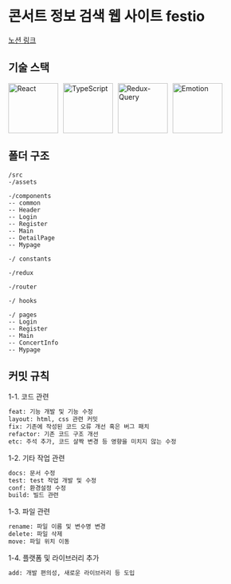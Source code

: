# 콘서트 정보 검색 웹 사이트 festio
[노션 링크](https://www.notion.so/e273980c10414efdb62e0667822771bb?d=748129315fa941b3bbd851a87e1df232)

## 기술 스택
<div style="display: flex; gap: 10px;">
	<img src="https://blog.mindgrub.com/hubfs/Blog_Images/Thumbnail-React-Native-Blog.jpeg" alt="React" width="100" height="100" />
	<img src="https://user-images.githubusercontent.com/52682603/138834262-a7af2293-e398-416d-8dd3-ff5fab8cb80d.png" alt="TypeScript" width="100" height="100" />
	<img src="https://user-images.githubusercontent.com/52682603/138835731-e0e727ad-0bd1-44ca-a3b3-98c4d1b89c20.png" alt="Redux-Query" width="100" height="100" />
	<img src="https://user-images.githubusercontent.com/52682603/138834258-c4b4a706-3a7e-40c8-8a08-c0ac4815d7e0.png" alt="Emotion" width="100" height="100" />
</div>


## 폴더 구조
```text
/src
-/assets

-/components
-- common
-- Header
-- Login
-- Register
-- Main
-- DetailPage
-- Mypage

-/ constants

-/redux

-/router

-/ hooks

-/ pages
-- Login
-- Register
-- Main
-- ConcertInfo
-- Mypage
```

## 커밋 규칙
1-1. 코드 관련
```bash
feat: 기능 개발 및 기능 수정
layout: html, css 관련 커밋
fix: 기존에 작성된 코드 오류 개선 혹은 버그 패치
refactor: 기존 코드 구조 개선
etc: 주석 추가, 코드 살짝 변경 등 영향을 미치지 않는 수정
```

1-2. 기타 작업 관련
```bash
docs: 문서 수정 
test: test 작업 개발 및 수정
conf: 환경설정 수정
build: 빌드 관련
```
1-3. 파일 관련
```bash
rename: 파일 이름 및 변수명 변경
delete: 파일 삭제
move: 파일 위치 이동
```
1-4. 플랫폼 및 라이브러리 추가
```bash
add: 개발 편의성, 새로운 라이브러리 등 도입
```